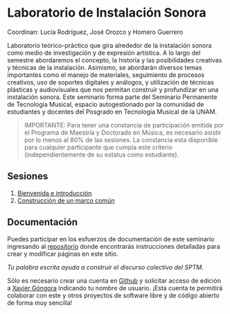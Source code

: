 # Laboratorio de Instalación Sonora

Coordinan: Lucía Rodríguez, José Orozco y Homero Guerrero

Laboratorio teórico-práctico que gira alrededor de la instalación sonora como
medio de investigación y de expresión artística. A lo largo del semestre
abordaremos el concepto, la historia y las posibilidades creativas y técnicas
de la instalación. Asimismo, se abordarán diversos temas importantes como el
manejo de materiales, seguimiento de procesos creativos, uso de soportes
digitales y análogos, y utilización de técnicas plásticas y audiovisuales que
nos permitan construir y profundizar en una instalación sonora. Este seminario
forma parte del Seminario Permanente de Tecnología Musical, espacio
autogestionado por la comunidad de estudiantes y docentes del Posgrado en
Tecnología Musical de la UNAM.

> IMPORTANTE: Para tener una constancia de participación emitida por el Programa de Maestría y Doctorado en Música, es necesario asistir por lo menos al 80% de las sesiones.
> La constancia esta disponible para cualquier participante que cumpla este criterio (independientemente de su estatus como estudiante).

## Sesiones

1. [Bienvenida e introducción](./sesiones/1.html)
2. [Construcción de un marco común](./sesiones/2.html)

## Documentación

Puedes participar en los esfuerzos de documentación de este seminario ingresando
al [repositorio](https://github.com/sptm-unam/laboratorio-instalacion-sonora)
donde encontrarás instrucciones detalladas para crear y modificar páginas en
este sitio.

_Tu palabra escrita ayuda a construir el discurso colectivo del SPTM._

Sólo es necesario crear una cuenta en [Github](https://github.com) y solicitar
acceso de edición a [Xavier Góngora](mailto:xavier.gongora@comunidad.unam.mx)
indicando tu nombre de usuario. ¡Esta cuenta te permitirá colaborar con este y
otros proyectos de software libre y de código abierto de forma muy sencilla!
